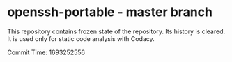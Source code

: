 # openssh-portable - master branch

This repository contains frozen state of the repository.
Its history is cleared. It is used only for static code
analysis with Codacy.

Commit Time: 1693252556